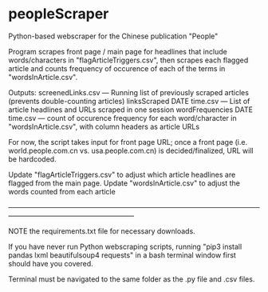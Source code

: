 # peopleScraper
Python-based webscraper for the Chinese publication "People"

Program scrapes front page / main page for headlines that include words/characters in "flagArticleTriggers.csv", then scrapes each flagged article and counts frequency of occurence of each of the terms in "wordsInArticle.csv".

Outputs:
screenedLinks.csv             —     Running list of previously scraped articles (prevents double-counting articles)
linksScraped DATE time.csv    —     List of article headlines and URLs scraped in one session
wordFrequencies DATE time.csv —     count of occurence frequency for each word/character in "wordsInArticle.csv", with column headers as article URLs

For now, the script takes input for front page URL; once a front page (i.e. world.people.com.cn vs. usa.people.com.cn) is decided/finalized, URL will be hardcoded.

Update "flagArticleTriggers.csv" to adjust which article headlines are flagged from the main page.
Update "wordsInArticle.csv" to adjust the words counted from each article

——————————————————————————————————————————————————————

NOTE the requirements.txt file for necessary downloads.

If you have never run Python webscraping scripts, running "pip3 install pandas lxml beautifulsoup4 requests" in a bash terminal window first should have you covered.

Terminal must be navigated to the same folder as the .py file and .csv files.
